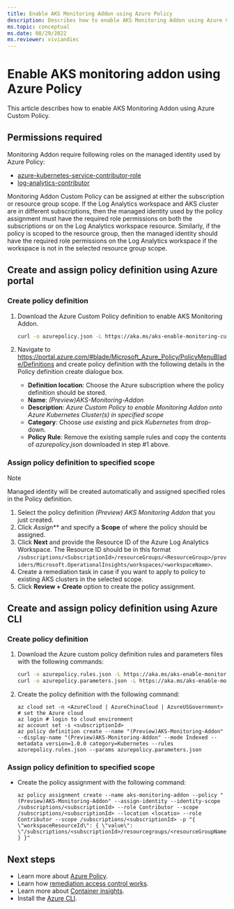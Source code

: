 ```yaml
---
title: Enable AKS Monitoring Addon using Azure Policy
description: Describes how to enable AKS Monitoring Addon using Azure Custom Policy.
ms.topic: conceptual
ms.date: 08/29/2022
ms.reviewer: viviandiec
---
```


# Enable AKS monitoring addon using Azure Policy
This article describes how to enable AKS Monitoring Addon using Azure Custom Policy. 

## Permissions required
Monitoring Addon require following roles on the managed identity used by Azure Policy:

 - [azure-kubernetes-service-contributor-role](../../role-based-access-control/built-in-roles.md#azure-kubernetes-service-contributor-role)
 - [log-analytics-contributor](../../role-based-access-control/built-in-roles.md#log-analytics-contributor)

Monitoring Addon Custom Policy can be assigned at either the subscription or resource group scope. If the Log Analytics workspace and AKS cluster are in different subscriptions, then the managed identity used by the policy assignment must have the required role permissions on both the subscriptions or on the Log Analytics workspace resource. Similarly, if the policy is scoped to the resource group, then the managed identity should have the required role permissions on the Log Analytics workspace if the workspace is not in the selected resource group scope.


## Create and assign policy definition using Azure portal

### Create policy definition

1. Download the Azure Custom Policy definition to enable AKS Monitoring Addon.
 
    ``` sh
    curl -o azurepolicy.json -L https://aka.ms/aks-enable-monitoring-custom-policy
    ```

3. Navigate to https://portal.azure.com/#blade/Microsoft_Azure_Policy/PolicyMenuBlade/Definitions and create policy definition  with the following details in the Policy definition  create dialogue box.
 
    - **Definition location**: Choose the Azure subscription where the policy definition should be stored.
    - **Name**: *(Preview)AKS-Monitoring-Addon*
    - **Description**: *Azure Custom Policy to enable Monitoring Addon onto Azure Kubernetes Cluster(s) in specified scope*
    - **Category**: Choose *use existing* and pick *Kubernetes* from drop-down.
    - **Policy Rule**: Remove the existing sample rules and copy the contents of *azurepolicy.json* downloaded in step #1 above.

### Assign policy definition to specified scope

> [!NOTE]
>  Managed identity will be created automatically and assigned specified roles in the Policy definition.

1. Select the policy definition *(Preview) AKS Monitoring Addon* that you just created.
4. Click *Assign*** and specify a **Scope** of where the policy should be assigned. 
5. Click **Next** and provide the Resource ID of the Azure Log Analytics Workspace. The Resource ID should be in this format `/subscriptions/<SubscriptionId>/resourceGroups/<ResourceGroup>/providers/Microsoft.OperationalInsights/workspaces/<workspaceName>`.
6. Create a remediation task in case if you want to apply to policy to existing AKS clusters in the selected scope.
7. Click **Review + Create** option to create the policy assignment.
   
## Create and assign policy definition using Azure CLI

### Create policy definition

1. Download the Azure custom policy definition rules and parameters files with the following commands:

    ``` sh
    curl -o azurepolicy.rules.json -L https://aka.ms/aks-enable-monitoring-custom-policy-rules
    curl -o azurepolicy.parameters.json -L https://aka.ms/aks-enable-monitoring-custom-policy-parameters
    ```

2. Create the policy definition with the following command:

    ```azurecli
    az cloud set -n <AzureCloud | AzureChinaCloud | AzureUSGovernment> # set the Azure cloud
    az login # login to cloud environment 
    az account set -s <subscriptionId>
    az policy definition create --name "(Preview)AKS-Monitoring-Addon" --display-name "(Preview)AKS-Monitoring-Addon" --mode Indexed --metadata version=1.0.0 category=Kubernetes --rules azurepolicy.rules.json --params azurepolicy.parameters.json
    ```

### Assign policy definition to specified scope

- Create  the policy assignment with the following command:

    ```azurecli
    az policy assignment create --name aks-monitoring-addon --policy "(Preview)AKS-Monitoring-Addon" --assign-identity --identity-scope /subscriptions/<subscriptionId> --role Contributor --scope /subscriptions/<subscriptionId> --location <locatio> --role Contributor --scope /subscriptions/<subscriptionId> -p "{ \"workspaceResourceId\": { \"value\":  \"/subscriptions/<subscriptionId>/resourcegroups/<resourceGroupName>/providers/microsoft.operationalinsights/workspaces/<workspaceName>\" } }"
    ```

## Next steps

- Learn more about [Azure Policy](../../governance/policy/overview.md).
- Learn how [remediation access control works](../../governance/policy/how-to/remediate-resources.md#how-remediation-access-control-works).
- Learn more about [Container insights](./container-insights-overview.md).
- Install the [Azure CLI](/cli/azure/install-azure-cli).
